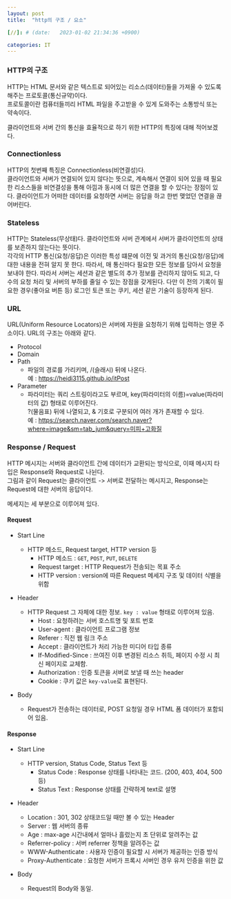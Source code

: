 ```yaml
---
layout: post
title:  "http의 구조 / 요소"

[//]: # (date:   2023-01-02 21:34:36 +0900)

categories: IT
---
```


[//]: # (<h1>Introduction</h1>)

<h3>HTTP의 구조</h3>

HTTP는 HTML 문서와 같은 텍스트로 되어있는 리소스(데이터)들을 가져올 수 있도록 해주는 프로토콜(통신규약)이다.   
프로토콜이란 컴퓨터들끼리 HTML 파일을 주고받을 수 있게 도와주는 소통방식 또는 약속이다.

클라이언트와 서버 간의 통신을 효율적으로 하기 위한 HTTP의 특징에 대해 적어보겠다.


### Connectionless

HTTP의 첫번째 특징은 Connectionless(비연결성)다.   
클라이언트와 서버가 연결되어 있지 않다는 뜻으로, 계속해서 연결이 되어 있을 때 필요한 리소스들을 비연결성을 통해 아낌과 동시에 더 많은 연결을 할 수 있다는 장점이 있다.
클라이언트가 어떠한 데이터를 요청하면 서버는 응답을 하고 한번 맺었던 연결을 끊어버린다.


### Stateless

HTTP는 Stateless(무상태)다. 클라이언트와 서버 관계에서 서버가 클라이언트의 상태를 보존하지 않는다는 뜻이다.   
각각의 HTTP 통신(요청/응답)은 이러한 특성 떄문에 이전 및 과거의 통신(요청/응답)에 대한 내용을 전혀 알지 못 한다. 따라서, 매 통신마다 필요한 모든 정보를 담아서 요청을 보내야 한다.
따라서 서버는 세션과 같은 별도의 추가 정보를 관리하지 않아도 되고, 다수의 요청 처리 및 서버의 부하를 줄일 수 있는 장점을 갖게된다.
다만 이 전의 기록이 필요한 경우(좋아요 버튼 등) 로그인 토큰 또는 쿠키, 세션 같은 기술이 등장하게 된다.


### URL

URL(Uniform Resource Locators)은 서버에 자원을 요청하기 위해 입력하는 영문 주소이다.
URL의 구조는 아래와 같다.

[//]: # (<img src="/assets/javascript-01/1.png">)

* Protocol
* Domain
* Path
    - 파일의 경로를 가리키며, /(슬래시) 뒤에 나온다.   
      예 : https://heidi3115.github.io/itPost
* Parameter
    - 파라미터는 쿼리 스트링이라고도 부르며, key(파라미터의 이름)=value(파라미터의 값) 형태로 이루어진다.    
      ?(물음표) 뒤에 나열되고, & 기호로 구분되어 여러 개가 존재할 수 있다.   
      예 : https://search.naver.com/search.naver?where=image&sm=tab_jum&query=미피+고화질


### Response / Request

[//]: # (<img src="/assets/javascript-01/1.png">)

HTTP 메시지는 서버와 클라이언트 간에 데이터가 교환되는 방식으로, 이때 메시지 타입은 Response와 Request로 나뉜다.  
그림과 같이 Request는 클라이언트 -> 서버로 전달하는 메시지고, Response는 Request에 대한 서버의 응답이다.

메세지는 세 부분으로 이루어져 있다.

[//]: # (<img src="/assets/javascript-01/1.png">)

#### Request
* Start Line
    - HTTP 메소드, Request target, HTTP version 등
        - HTTP 메소드 : `GET`, `POST`, `PUT`, `DELETE`
        - Request target : HTTP Request가 전송되는 목표 주소
        - HTTP version : version에 따른 Request 메세지 구조 및 데이터 식별을 위함
* Header
    - HTTP Request 그 자체에 대한 정보. `key : value` 형태로 이루어져 있음.
        - Host : 요청하려는 서버 호스트명 및 포트 번호
        - User-agent : 클라이언트 프로그램 정보
        - Referer : 직전 웹 링크 주소
        - Accept : 클라이언트가 처리 가능한 미디어 타입 종류
        - If-Modified-Since : 쓰여진 이후 변경된 리소스 취득, 페이지 수정 시 최신 페이지로 교체함.
        - Authorization : 인증 토큰을 서버로 보낼 때 쓰는 header
        - Cookie : 쿠키 값은 `key-value`로 표현된다.

* Body
    - Request가 전송하는 데이터로, POST 요청일 경우 HTML 폼 데이터가 포함되어 있음.


#### Response
* Start Line
    - HTTP version, Status Code, Status Text 등
        - Status Code : Response 상태를 나타내는 코드. (200, 403, 404, 500 등)
        - Status Text : Response 상태를 간략하게 text로 설명
* Header
    - Location : 301, 302 상태코드일 때만 볼 수 있는 Header
    - Server : 웹 서버의 종류
    - Age : max-age 시간내에서 얼마나 흘렀는지 초 단위로 알려주는 값
    - Referrer-policy : 서버 referrer 정책을 알려주는 값
    - WWW-Authenticate : 사용자 인증이 필요할 시 서버가 제공하는 인증 방식
    - Proxy-Authenticate : 요청한 서버가 프록시 서버인 경우 유저 인증을 위한 값

* Body
    - Request의 Body와 동일.
